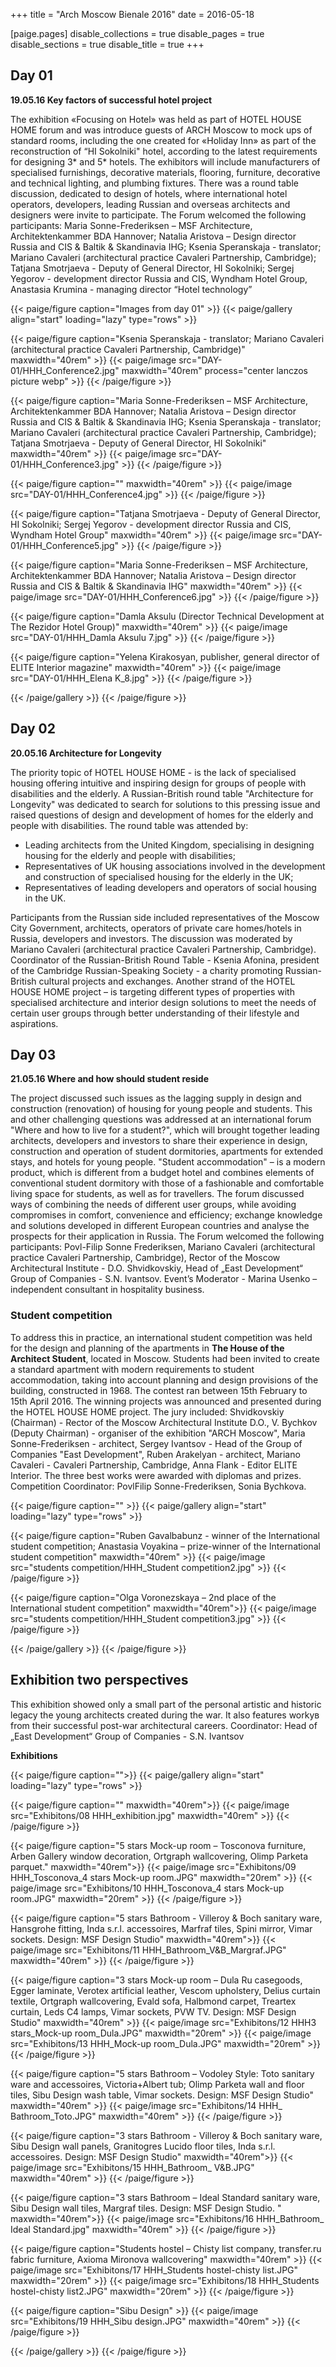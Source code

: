 +++
title = "Arch Moscow Bienale 2016"
date = 2016-05-18

[paige.pages]
disable_collections = true
disable_pages = true
disable_sections = true
disable_title = true
+++

## Day 01

__19.05.16 Key factors of successful hotel project__

The exhibition «Focusing on Hotel» was held as part of HOTEL HOUSE HOME forum and was introduce guests of ARCH Moscow to mock ups of standard rooms, including the one created for «Holiday Inn» as part of the reconstruction of “HI Sokolniki" hotel, according to the latest requirements for designing 3* and 5* hotels.
The exhibitors will include manufacturers of specialised furnishings, decorative materials, flooring, furniture, decorative and technical lighting, and plumbing fixtures. There was a round table discussion, dedicated to design of hotels, where international hotel operators, developers, leading Russian and overseas architects and designers were invite to participate. 
The Forum welcomed the following participants: Maria Sonne-Frederiksen – MSF Architecture, Architektenkammer BDA Hannover; Natalia Aristova – Design director Russia and CIS & Baltik & Skandinavia IHG; Ksenia Speranskaja - translator; Mariano Cavaleri (architectural practice Cavaleri Partnership, Cambridge); Tatjana Smotrjaeva - Deputy of General Director, HI Sokolniki; Sergej Yegorov - development director Russia and CIS, Wyndham Hotel Group, Anastasia Krumina - managing director “Hotel technology”

{{< paige/figure caption="Images from day 01" >}}
{{< paige/gallery align="start"  loading="lazy" type="rows" >}}

{{< paige/figure caption="Ksenia Speranskaja - translator; Mariano Cavaleri (architectural practice Cavaleri Partnership, Cambridge)" maxwidth="40rem" >}}
{{< paige/image src="DAY-01/HHH_Conference2.jpg" maxwidth="40rem" process="center lanczos picture webp" >}}
{{< /paige/figure >}}

{{< paige/figure caption="Maria Sonne-Frederiksen – MSF Architecture, Architektenkammer BDA Hannover; Natalia Aristova – Design director Russia and CIS & Baltik & Skandinavia IHG; Ksenia Speranskaja - translator; Mariano Cavaleri (architectural practice Cavaleri Partnership, Cambridge); Tatjana Smotrjaeva - Deputy of General Director, HI Sokolniki" maxwidth="40rem" >}}
{{< paige/image src="DAY-01/HHH_Conference3.jpg" >}}
{{< /paige/figure >}}

{{< paige/figure caption="" maxwidth="40rem" >}}
{{< paige/image src="DAY-01/HHH_Conference4.jpg" >}}
{{< /paige/figure >}}

{{< paige/figure caption="Tatjana Smotrjaeva - Deputy of General Director, HI Sokolniki; Sergej Yegorov - development director Russia and CIS, Wyndham Hotel Group" maxwidth="40rem" >}}
{{< paige/image src="DAY-01/HHH_Conference5.jpg" >}}
{{< /paige/figure >}}

{{< paige/figure caption="Maria Sonne-Frederiksen – MSF Architecture, Architektenkammer BDA Hannover; Natalia Aristova – Design director Russia and CIS & Baltik & Skandinavia IHG" maxwidth="40rem" >}}
{{< paige/image src="DAY-01/HHH_Conference6.jpg" >}}
{{< /paige/figure >}}

{{< paige/figure caption="Damla Aksulu (Director Technical Development at The Rezidor Hotel Group)" maxwidth="40rem" >}}
{{< paige/image src="DAY-01/HHH_Damla Aksulu 7.jpg" >}}
{{< /paige/figure >}}

{{< paige/figure caption="Yelena Kirakosyan, publisher, general director of ELITE Interior magazine" maxwidth="40rem" >}}
{{< paige/image src="DAY-01/HHH_Elena K_8.jpg" >}}
{{< /paige/figure >}}


{{< /paige/gallery >}}
{{< /paige/figure >}}


## Day 02

__20.05.16 Architecture for Longevity__

The priority topic of HOTEL HOUSE HOME - is the lack of specialised housing offering intuitive and inspiring design for groups of people with disabilities and the elderly. A Russian-British round table "Architecture for Longevity" was dedicated to search for solutions to this pressing issue and raised questions of design and development of homes for the elderly and people with disabilities.
The round table was attended by:
 - Leading architects from the United Kingdom, specialising in designing housing for the elderly and people with disabilities;
 - Representatives of UK housing associations involved in the development and construction of specialised housing for the elderly in the UK;
 - Representatives of leading developers and operators of social housing in the UK.

Participants from the Russian side included representatives of the Moscow City Government, architects, operators of private care homes/hotels in Russia, developers and investors. The discussion was moderated by Mariano Cavaleri (architectural practice Cavaleri Partnership, Cambridge).
Coordinator of the Russian-British Round Table - Ksenia Afonina, president of the Cambridge Russian-Speaking Society - a charity promoting Russian-British cultural projects and exchanges.
Another strand of the HOTEL HOUSE HOME project – is targeting different types of properties with specialised architecture and interior design solutions to meet the needs of certain user groups through better understanding of their lifestyle and aspirations.


## Day 03
__21.05.16 Where and how should student reside__

The project discussed such issues as the lagging supply in design and construction (renovation) of housing for young people and students. This and other challenging questions was addressed at an international forum "Where and how to live for a student?", which will brought together leading architects, developers and investors to share their experience in design, construction and operation of student dormitories, apartments for extended stays, and hotels for young people. "Student accommodation" – is a modern product, which is different from a budget hotel and combines elements of conventional student dormitory with those of a fashionable and comfortable living space for students, as well as for travellers. The forum discussed ways of combining the needs of different user groups, while avoiding compromises in comfort, convenience and efficiency; exchange knowledge and solutions developed in different European countries and analyse the prospects for their application in Russia. 
The Forum welcomed the following participants: Povl-Filip Sonne Frederiksen, Mariano Cavaleri (architectural practice Cavaleri Partnership, Cambridge), Rector of the Moscow Architectural Institute - D.O. Shvidkovskiy, Head of „East Development“ Group of Companies - S.N. Ivantsov.
Event’s Moderator - Marina Usenko – independent consultant in hospitality business.

### Student competition
To address this in practice, an international student competition was held for the design and planning of the apartments in __The House of the Architect Student__, located in Moscow. Students had been invited to create a standard apartment with modern requirements to student accommodation, taking into account planning and design provisions of the building, constructed in 1968. The contest ran between 15th February to 15th April 2016. The winning projects was announced and presented during the HOTEL HOUSE HOME project. The jury included: Shvidkovskiy (Chairman) - Rector of the Moscow Architectural Institute D.O., V. Bychkov (Deputy Chairman) - organiser of the exhibition "ARCH Moscow", Maria Sonne-Frederiksen - architect, Sergey Ivantsov - Head of the Group of Companies "East Development", Ruben Arakelyan - architect, Mariano Cavaleri - Cavaleri Partnership, Cambridge, Anna Flank - Editor ELITE Interior. The three best works were awarded with diplomas and prizes. 
Competition Coordinator: PovlFilip Sonne-Frederiksen, Sonia Bychkova.

{{< paige/figure caption="" >}}
{{< paige/gallery align="start"  loading="lazy" type="rows"  >}}

{{< paige/figure caption="Ruben Gavalbabunz - winner of the International student competition; Anastasia Voyakina – prize-winner of the International student competition" maxwidth="40rem" >}}
{{< paige/image src="students competition/HHH_Student competition2.jpg"  >}}
{{< /paige/figure >}}

{{< paige/figure caption="Olga Voronezskaya – 2nd place of the International student competition" maxwidth="40rem">}}
{{< paige/image src="students competition/HHH_Student competition3.jpg" >}}
{{< /paige/figure >}}



{{< /paige/gallery >}}
{{< /paige/figure >}}

## Exhibition two perspectives

This exhibition showed only a small part of the personal artistic and historic legacy the young architects created during the war. It also features workув from their successful post-war architectural careers.
Coordinator: Head of „East Development“ Group of Companies - S.N. Ivantsov

__Exhibitions__

{{< paige/figure caption="">}}
{{< paige/gallery align="start"  loading="lazy" type="rows" >}}

{{< paige/figure caption="" maxwidth="40rem">}}
{{< paige/image src="Exhibitons/08 HHH_exhibition.jpg" maxwidth="40rem" >}}
{{< /paige/figure >}}

{{< paige/figure caption="5 stars Mock-up room – Tosconova furniture, Arben Gallery window decoration, Ortgraph wallcovering, Olimp Parketa parquet." maxwidth="40rem">}}
{{< paige/image src="Exhibitons/09 HHH_Tosconova_4 stars Mock-up room.JPG" maxwidth="20rem" >}}
{{< paige/image src="Exhibitons/10 HHH_Tosconova_4 stars Mock-up room.JPG" maxwidth="20rem" >}}
{{< /paige/figure >}}

{{< paige/figure caption="5 stars Bathroom - Villeroy & Boch sanitary ware, Hansgrohe fitting, Inda s.r.l. accessoires, Marfraf tiles, Spini mirror, Vimar sockets. Design: MSF Design Studio" maxwidth="40rem">}}
{{< paige/image src="Exhibitons/11 HHH_Bathroom_V&B_Margraf.JPG" maxwidth="40rem" >}}
{{< /paige/figure >}}

{{< paige/figure caption="3 stars Mock-up room – Dula Ru casegoods, Egger laminate, Verotex artificial leather, Vescom upholstery, Delius curtain textile, Ortgraph wallcovering, Evald sofa, Halbmond carpet, Treartex curtain, Leds C4 lamps, Vimar sockets, PVW TV. Design: MSF Design Studio" maxwidth="40rem" >}}
{{< paige/image src="Exhibitons/12 HHH3 stars_Mock-up room_Dula.JPG" maxwidth="20rem" >}}
{{< paige/image src="Exhibitons/13 HHH_Mock-up room_Dula.JPG" maxwidth="20rem" >}}
{{< /paige/figure >}}

{{< paige/figure caption="5 stars Bathroom – Vodoley Style: Toto sanitary ware and accessoires, Victoria+Albert tub; Olimp Parketa wall and floor tiles, Sibu Design wash table, Vimar sockets. Design: MSF Design Studio" maxwidth="40rem" >}}
{{< paige/image src="Exhibitons/14 HHH_ Bathroom_Toto.JPG" maxwidth="40rem" >}}
{{< /paige/figure >}}

{{< paige/figure caption="3 stars Bathroom - Villeroy & Boch sanitary ware, Sibu Design wall panels, Granitogres Lucido floor tiles, Inda s.r.l. accessoires. Design: MSF Design Studio" maxwidth="40rem">}}
{{< paige/image src="Exhibitons/15 HHH_Bathroom_ V&B.JPG" maxwidth="40rem" >}}
{{< /paige/figure >}}

{{< paige/figure caption="3 stars Bathroom – Ideal Standard sanitary ware, Sibu Design wall tiles, Margraf tiles. Design: MSF Design Studio. " maxwidth="40rem">}}
{{< paige/image src="Exhibitons/16 HHH_Bathroom_ Ideal Standard.jpg" maxwidth="40rem" >}}
{{< /paige/figure >}}

{{< paige/figure caption="Students hostel – Chisty list company, transfer.ru fabric furniture, Axioma Mironova wallcovering" maxwidth="40rem" >}}
{{< paige/image src="Exhibitons/17 HHH_Students hostel-chisty list.JPG" maxwidth="20rem" >}}
{{< paige/image src="Exhibitons/18 HHH_Students hostel-chisty list2.JPG" maxwidth="20rem" >}}
{{< /paige/figure >}}

{{< paige/figure caption="Sibu Design" >}}
{{< paige/image src="Exhibitons/19 HHH_Sibu design.JPG" maxwidth="40rem" >}}
{{< /paige/figure >}}


{{< /paige/gallery >}}
{{< /paige/figure >}}
